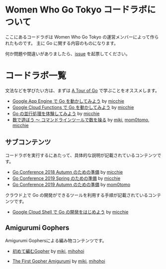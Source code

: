 # Women Who Go Tokyo コードラボについて

ここにあるコードラボは Women Who Go Tokyo の運営メンバーによって作られたものです。
主に Go に関する内容のものになります。

何か問題や間違いがありましたら、[issue](https://github.com/WomenWhoGoTokyo/codelab/issues) を起票してください。

# コードラボ一覧

文法などを学びたい方は、まずは [A Tour of Go](https://go-tour-jp.appspot.com/) で学ぶことをオススメします。

- [Google App Engine で Go を動かしてみよう](./google-app-engine-go?index=codelab) by [micchie](https://twitter.com/micchiebear)
- [Google Cloud Functions で Go を動かしてみよう](./google-cloud-functions-go?index=codelab) by [micchie](https://twitter.com/micchiebear)
- [Go の並行処理を体験してみよう](./tutorial-concurrency-go/?index=codelab) by [micchie](https://twitter.com/micchiebear)
- [数で遊ぼう 〜 コマンドラインツールで数を操る](./play-with-number?index=codelab) by [miki](https://twitter.com/mikisslv09), [mom0tomo](https://twitter.com/mom0tomo), [micchie](https://twitter.com/micchiebear)

## サブコンテンツ

コードラボを実行するにあたって、具体的な説明が記載されているコンテンツです。

- [Go Conference 2018 Autumn のための準備](./gocon-2018-autumn-setup?index=codelab) by [micchie](https://twitter.com/micchiebear)
- [Go Conference 2019 Spring のための準備](./gocon-2019-spring-setup?index=codelab) by [micchie](https://twitter.com/micchiebear)
- [Go Conference 2019 Autumn のための準備](./gocon-2019-autumn-setup?index=codelab) by [mom0tomo](https://twitter.com/mom0tomo)

クラウド上で Go の開発ができるツールを利用する手順が記載されているコンテンツです。

- [Google Cloud Shell で Go の開発をはじめよう](./google-cloud-shell-go?index=codelab) by [micchie](https://twitter.com/micchiebear)


## Amigurumi Gophers
Amigurumi Gophersによる編み物コンテンツです。

- [初めて編むGopher](./gopher-amigurumi/ja?index=codelab) by [miki](https://twitter.com/mikisslv09), [mihohoi](https://twitter.com/Danny_miho)

- [The First Gopher Amigurumi](./gopher-amigurumi/en?index=codelab) by [miki](https://twitter.com/mikisslv09), [mihohoi](https://twitter.com/Danny_miho)
